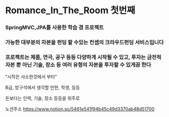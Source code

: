 # Romance_In_The_Room 첫번째 

### SpringMVC,JPA를 사용한 학습 겸 프로젝트

### 가능한 대부분의 자본을 펀딩 할 수있는 컨셉의 크라우드펀딩 서비스입니다

### 프로젝트는 제품, 연극, 공구 등등 다양하게 시작될 수 있고, 투자는 금전적 자본 뿐 아닌 기술, 장소 등 여러 유형의 자본을 투자할 수 있게끔 한다

“시작은 사소한것에서 부터”

B급, 방구석에서 생각할 만한, 학생, 등등

돈보다는 인력, 기술, 장소 등등을 위주로


노션주소
https://www.notion.so/5461e541f94b45c49d3370ab48d51700
